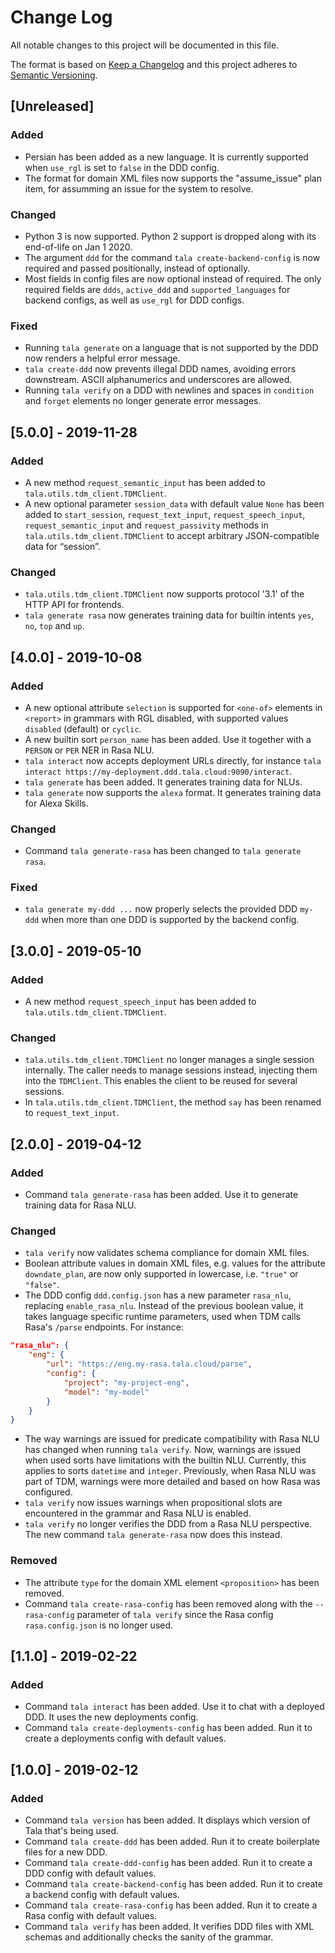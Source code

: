 # Change Log
All notable changes to this project will be documented in this file.

The format is based on [Keep a Changelog](http://keepachangelog.com/) and this project adheres to [Semantic Versioning](http://semver.org/).

## [Unreleased]
### Added
- Persian has been added as a new language. It is currently supported when `use_rgl` is set to `false` in the DDD config.
- The format for domain XML files now supports the "assume_issue" plan item, for assumming an issue for the system to resolve.

### Changed
- Python 3 is now supported. Python 2 support is dropped along with its end-of-life on Jan 1 2020.
- The argument `ddd` for the command `tala create-backend-config` is now required and passed positionally, instead of optionally.
- Most fields in config files are now optional instead of required. The only required fields are `ddds`, `active_ddd` and `supported_languages` for backend configs, as well as `use_rgl` for DDD configs.

### Fixed
- Running `tala generate` on a language that is not supported by the DDD now renders a helpful error message.
- `tala create-ddd` now prevents illegal DDD names, avoiding errors downstream. ASCII alphanumerics and underscores are allowed.
- Running `tala verify` on a DDD with newlines and spaces in `condition` and `forget` elements no longer generate error messages.

## [5.0.0] - 2019-11-28
### Added
- A new method `request_semantic_input` has been added to `tala.utils.tdm_client.TDMClient`.
- A new optional parameter `session_data` with default value `None` has been added to `start_session`, `request_text_input`, `request_speech_input`, `request_semantic_input` and `request_passivity` methods in `tala.utils.tdm_client.TDMClient` to accept arbitrary JSON-compatible data for “session”.

### Changed
- `tala.utils.tdm_client.TDMClient` now supports protocol '3.1' of the HTTP API for frontends.
- `tala generate rasa` now generates training data for builtin intents `yes`, `no`, `top` and `up`.

## [4.0.0] - 2019-10-08
### Added
- A new optional attribute `selection` is supported for `<one-of>` elements in `<report>` in grammars with RGL disabled, with supported values `disabled` (default) or `cyclic`.
- A new builtin sort `person_name` has been added. Use it together with a `PERSON` or `PER` NER in Rasa NLU.
- `tala interact` now accepts deployment URLs directly, for instance `tala interact https://my-deployment.ddd.tala.cloud:9090/interact`.
- `tala generate` has been added. It generates training data for NLUs.
- `tala generate` now supports the `alexa` format. It generates training data for Alexa Skills.

### Changed
- Command `tala generate-rasa` has been changed to `tala generate rasa`.

### Fixed
- `tala generate my-ddd ...` now properly selects the provided DDD `my-ddd` when more than one DDD is supported by the backend config.

## [3.0.0] - 2019-05-10
### Added
- A new method `request_speech_input` has been added to `tala.utils.tdm_client.TDMClient`.

### Changed
- `tala.utils.tdm_client.TDMClient` no longer manages a single session internally. The caller needs to manage sessions instead, injecting them into the `TDMClient`. This enables the client to be reused for several sessions.
- In `tala.utils.tdm_client.TDMClient`, the method `say` has been renamed to `request_text_input`.

## [2.0.0] - 2019-04-12
### Added
- Command `tala generate-rasa` has been added. Use it to generate training data for Rasa NLU.

### Changed
- `tala verify` now validates schema compliance for domain XML files.
- Boolean attribute values in domain XML files, e.g. values for the attribute `downdate_plan`, are now only supported in lowercase, i.e. `"true"` or `"false"`.
- The DDD config `ddd.config.json` has a new parameter `rasa_nlu`, replacing `enable_rasa_nlu`. Instead of the previous boolean value, it takes language specific runtime parameters, used when TDM calls Rasa's `/parse` endpoints. For instance:
```json
"rasa_nlu": {
    "eng": {
        "url": "https://eng.my-rasa.tala.cloud/parse",
        "config": {
            "project": "my-project-eng",
            "model": "my-model"
        }
    }
}
```
- The way warnings are issued for predicate compatibility with Rasa NLU has changed when running `tala verify`. Now, warnings are issued when used sorts have limitations with the builtin NLU. Currently, this applies to sorts `datetime` and `integer`. Previously, when Rasa NLU was part of TDM, warnings were more detailed and based on how Rasa was configured.
- `tala verify` now issues warnings when propositional slots are encountered in the grammar and Rasa NLU is enabled.
- `tala verify` no longer verifies the DDD from a Rasa NLU perspective. The new command `tala generate-rasa` now does this instead.

### Removed
- The attribute `type` for the domain XML element `<proposition>` has been removed.
- Command `tala create-rasa-config` has been removed along with the `--rasa-config` parameter of `tala verify` since the Rasa config `rasa.config.json` is no longer used.

## [1.1.0] - 2019-02-22
### Added
- Command `tala interact` has been added. Use it to chat with a deployed DDD. It uses the new deployments config.
- Command `tala create-deployments-config` has been added. Run it to create a deployments config with default values.

## [1.0.0] - 2019-02-12
### Added
- Command `tala version` has been added. It displays which version of Tala that's being used.
- Command `tala create-ddd` has been added. Run it to create boilerplate files for a new DDD.
- Command `tala create-ddd-config` has been added. Run it to create a DDD config with default values.
- Command `tala create-backend-config` has been added. Run it to create a backend config with default values.
- Command `tala create-rasa-config` has been added. Run it to create a Rasa config with default values.
- Command `tala verify` has been added. It verifies DDD files with XML schemas and additionally checks the sanity of the grammar.

